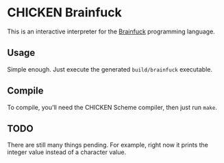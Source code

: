 # CHICKEN Brainfuck
This is an interactive interpreter for the 
[Brainfuck](https://en.wikipedia.org/wiki/Brainfuck) programming language.

## Usage
Simple enough. Just execute the generated `build/brainfuck` executable.

## Compile
To compile, you'll need the CHICKEN Scheme compiler, then just run `make`.

## TODO
There are still many things pending. For example, right now it prints the
integer value instead of a character value.
